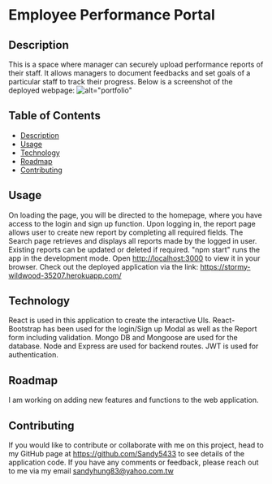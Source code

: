 # Employee Performance Portal
  
  ## Description
  This is a space where manager can securely upload performance reports of their staff. It allows managers to document feedbacks and set goals of a particular staff to track their progress. 
  Below is a screenshot of the deployed webpage:
  ![alt="portfolio"](./src/images/portfolio.png)

  ## Table of Contents
  - [Description](#description)
  - [Usage](#usage)
  - [Technology](#technology)
  - [Roadmap](#roadmap)
  - [Contributing](#contributing)
 
  ## Usage
  On loading the page, you will be directed to the homepage, where you have access to the login and sign up function.
  Upon logging in, the report page allows user to create new report by completing all required fields.
  The Search page retrieves and displays all reports made by the logged in user. Existing reports can be updated or deleted if required.
  "npm start" runs the app in the development mode. Open [http://localhost:3000](http://localhost:3000) to view it in your browser.
  Check out the deployed application via the link: https://stormy-wildwood-35207.herokuapp.com/

  ## Technology
  React is used in this application to create the interactive UIs. React-Bootstrap has been used for the login/Sign up Modal as well as the Report form including validation. Mongo DB and Mongoose are used for the database. Node and Express are used for backend routes. JWT is used for authentication.  

  ## Roadmap
  I am working on adding new features and functions to the web application.
  
  ## Contributing
  If you would like to contribute or collaborate with me on this project, head to my GitHub page at https://github.com/Sandy5433 to see details of the application code. If you have any comments or feedback, please reach out to me via my email sandyhung83@yahoo.com.tw  